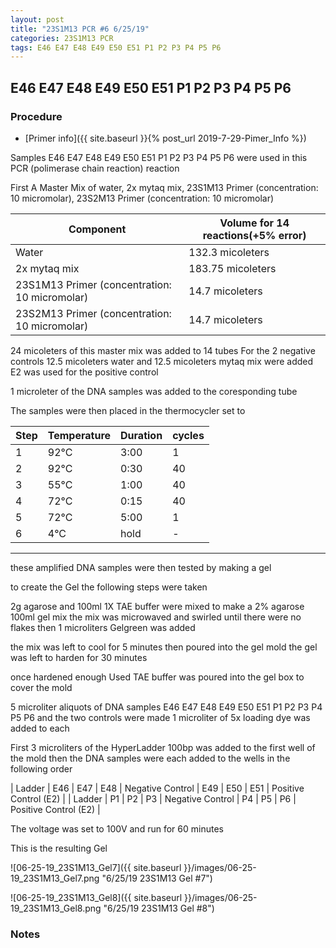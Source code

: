 ```yaml
---
layout: post
title: "23S1M13 PCR #6 6/25/19"
categories: 23S1M13 PCR
tags: E46 E47 E48 E49 E50 E51 P1 P2 P3 P4 P5 P6
---
```


## E46 E47 E48 E49 E50 E51 P1 P2 P3 P4 P5 P6

### Procedure

- [Primer info]({{ site.baseurl }}{% post_url 2019-7-29-Pimer_Info %})

Samples E46 E47 E48 E49 E50 E51 P1 P2 P3 P4 P5 P6 were used in this PCR (polimerase chain reaction) reaction 

First A Master Mix of water, 2x mytaq mix, 23S1M13 Primer (concentration: 10 micromolar), 23S2M13 Primer (concentration: 10 micromolar)


|Component| Volume for 14 reactions(+5% error)|
|---------|---------------------------|
|Water| 132.3 micoleters|
|2x mytaq mix| 183.75 micoleters|
|23S1M13 Primer (concentration: 10 micromolar)| 14.7 micoleters|
|23S2M13 Primer (concentration: 10 micromolar)| 14.7 micoleters|

24 micoleters of this master mix was added to 14 tubes 
For the 2 negative controls 12.5 micoleters water and 12.5 micoleters mytaq mix were added
E2 was used for the positive control

1 microleter of the DNA samples was added to the coresponding tube

The samples were then placed in the thermocycler set to 

|Step|Temperature|Duration|cycles|
|----|-------|--------|-------|
|1|92°C|3:00|1|
|2|92°C|0:30|40|
|3|55°C|1:00|40|
|4|72°C|0:15|40|
|5|72°C|5:00|1|
|6|4°C|hold|-|

___________

these amplified DNA samples were then tested by making a gel

to create the Gel the following steps were taken 

2g agarose and 100ml 1X TAE buffer were mixed to make a 2% agarose 100ml gel mix 
the mix was microwaved and swirled until there were no flakes 
then 1 microliters Gelgreen was added

the mix was left to cool for 5 minutes then poured into the gel mold
the gel was left to harden for 30 minutes 

once hardened enough Used TAE buffer was poured into the gel box to cover the mold

5 microliter aliquots of DNA samples  E46 E47 E48 E49 E50 E51 P1 P2 P3 P4 P5 P6 and the two controls were made 
1 microliter of 5x loading dye was added to each

First 3 microliters of the HyperLadder 100bp was added to the first well of the mold 
then the DNA samples were each added to the wells in the following order 

| Ladder | E46 | E47 | E48 | Negative Control | E49 | E50 | E51 | Positive Control (E2) |
| Ladder | P1 | P2 | P3 | Negative Control | P4 | P5 | P6 | Positive Control (E2) |

The voltage was set to 100V and run for 60 minutes


This is the resulting Gel

![06-25-19_23S1M13_Gel7]({{ site.baseurl }}/images/06-25-19_23S1M13_Gel7.png "6/25/19 23S1M13 Gel #7")

![06-25-19_23S1M13_Gel8]({{ site.baseurl }}/images/06-25-19_23S1M13_Gel8.png "6/25/19 23S1M13 Gel #8")


### Notes

